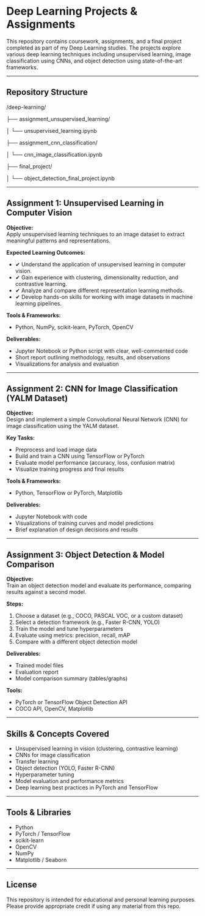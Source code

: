 # Deep Learning Projects & Assignments

This repository contains coursework, assignments, and a final project completed as part of my Deep Learning studies. The projects explore various deep learning techniques including unsupervised learning, image classification using CNNs, and object detection using state-of-the-art frameworks.

---

## Repository Structure
/deep-learning/

├── assignment_unsupervised_learning/

│ └── unsupervised_learning.ipynb

├── assignment_cnn_classification/

│ └── cnn_image_classification.ipynb

├── final_project/

│ └── object_detection_final_project.ipynb


---

## Assignment 1: Unsupervised Learning in Computer Vision

**Objective:**  
Apply unsupervised learning techniques to an image dataset to extract meaningful patterns and representations.

**Expected Learning Outcomes:**

- ✔ Understand the application of unsupervised learning in computer vision.  
- ✔ Gain experience with clustering, dimensionality reduction, and contrastive learning.  
- ✔ Analyze and compare different representation learning methods.  
- ✔ Develop hands-on skills for working with image datasets in machine learning pipelines.

**Tools & Frameworks:**  
- Python, NumPy, scikit-learn, PyTorch, OpenCV

**Deliverables:**  
- Jupyter Notebook or Python script with clear, well-commented code  
- Short report outlining methodology, results, and observations  
- Visualizations for analysis and evaluation

---

## Assignment 2: CNN for Image Classification (YALM Dataset)

**Objective:**  
Design and implement a simple Convolutional Neural Network (CNN) for image classification using the YALM dataset.

**Key Tasks:**

- Preprocess and load image data  
- Build and train a CNN using TensorFlow or PyTorch  
- Evaluate model performance (accuracy, loss, confusion matrix)  
- Visualize training progress and final results

**Tools & Frameworks:**  
- Python, TensorFlow or PyTorch, Matplotlib

**Deliverables:**  
- Jupyter Notebook with code  
- Visualizations of training curves and model predictions  
- Brief explanation of design decisions and results

---

## Assignment 3: Object Detection & Model Comparison

**Objective:**  
Train an object detection model and evaluate its performance, comparing results against a second model.

**Steps:**

1. Choose a dataset (e.g., COCO, PASCAL VOC, or a custom dataset)  
2. Select a detection framework (e.g., Faster R-CNN, YOLO)  
3. Train the model and tune hyperparameters  
4. Evaluate using metrics: precision, recall, mAP  
5. Compare with a different object detection model

**Deliverables:**

- Trained model files  
- Evaluation report  
- Model comparison summary (tables/graphs)

**Tools:**  
- PyTorch or TensorFlow Object Detection API  
- COCO API, OpenCV, Matplotlib

---


## Skills & Concepts Covered

- Unsupervised learning in vision (clustering, contrastive learning)  
- CNNs for image classification  
- Transfer learning  
- Object detection (YOLO, Faster R-CNN)  
- Hyperparameter tuning  
- Model evaluation and performance metrics  
- Deep learning best practices in PyTorch and TensorFlow

---

## Tools & Libraries

- Python  
- PyTorch / TensorFlow  
- scikit-learn  
- OpenCV  
- NumPy  
- Matplotlib / Seaborn

---

## License

This repository is intended for educational and personal learning purposes. Please provide appropriate credit if using any material from this repo.

